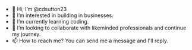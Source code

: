 - 👋 Hi, I’m @cdsutton23
- 👀 I’m interested in building in businesses.
- 🌱 I’m currently learning coding.
- 💞️ I’m looking to collaborate with likeminded professionals and continue my journey.
- 📫 How to reach me? You can send me a message and I'll reply.

<!---
cdsutton23/cdsutton23 is a ✨ special ✨ repository because its `README.md` (this file) appears on your GitHub profile.
You can click the Preview link to take a look at your changes.
--->
